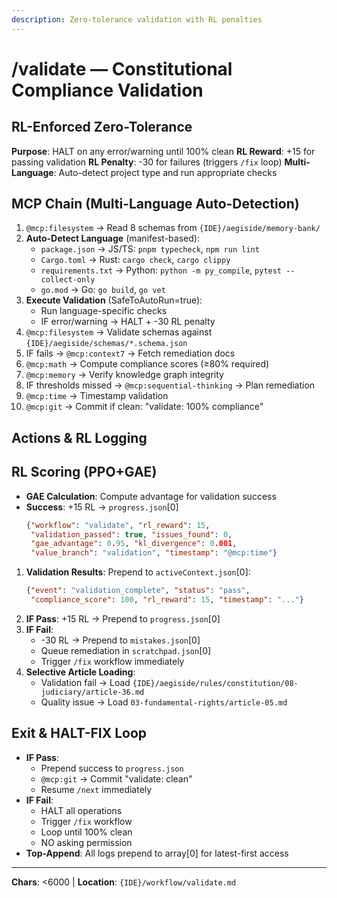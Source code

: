 ```yaml
---
description: Zero-tolerance validation with RL penalties
---
```


# /validate — Constitutional Compliance Validation

## RL-Enforced Zero-Tolerance

**Purpose**: HALT on any error/warning until 100% clean
**RL Reward**: +15 for passing validation
**RL Penalty**: -30 for failures (triggers `/fix` loop)
**Multi-Language**: Auto-detect project type and run appropriate checks

## MCP Chain (Multi-Language Auto-Detection)

1. `@mcp:filesystem` → Read 8 schemas from `{IDE}/aegiside/memory-bank/`
2. **Auto-Detect Language** (manifest-based):
   - `package.json` → JS/TS: `pnpm typecheck`, `npm run lint`
   - `Cargo.toml` → Rust: `cargo check`, `cargo clippy`
   - `requirements.txt` → Python: `python -m py_compile`, `pytest --collect-only`
   - `go.mod` → Go: `go build`, `go vet`
3. **Execute Validation** (SafeToAutoRun=true):
   - Run language-specific checks
   - IF error/warning → HALT + -30 RL penalty
4. `@mcp:filesystem` → Validate schemas against `{IDE}/aegiside/schemas/*.schema.json`
5. IF fails → `@mcp:context7` → Fetch remediation docs
6. `@mcp:math` → Compute compliance scores (≥80% required)
7. `@mcp:memory` → Verify knowledge graph integrity
8. IF thresholds missed → `@mcp:sequential-thinking` → Plan remediation
9. `@mcp:time` → Timestamp validation
10. `@mcp:git` → Commit if clean: "validate: 100% compliance"

## Actions & RL Logging

## RL Scoring (PPO+GAE)

- **GAE Calculation**: Compute advantage for validation success
- **Success**: +15 RL → `progress.json`[0]
  ```json
  {"workflow": "validate", "rl_reward": 15,
   "validation_passed": true, "issues_found": 0,
   "gae_advantage": 0.95, "kl_divergence": 0.001,
   "value_branch": "validation", "timestamp": "@mcp:time"}
  ```
1. **Validation Results**: Prepend to `activeContext.json`[0]:
   ```json
   {"event": "validation_complete", "status": "pass",
    "compliance_score": 100, "rl_reward": 15, "timestamp": "..."}
   ```
2. **IF Pass**: +15 RL → Prepend to `progress.json`[0]
3. **IF Fail**: 
   - -30 RL → Prepend to `mistakes.json`[0]
   - Queue remediation in `scratchpad.json`[0]
   - Trigger `/fix` workflow immediately
4. **Selective Article Loading**:
   - Validation fail → Load `{IDE}/aegiside/rules/constitution/08-judiciary/article-36.md`
   - Quality issue → Load `03-fundamental-rights/article-05.md`

## Exit & HALT-FIX Loop

- **IF Pass**: 
  - Prepend success to `progress.json`
  - `@mcp:git` → Commit "validate: clean"
  - Resume `/next` immediately
- **IF Fail**:
  - HALT all operations
  - Trigger `/fix` workflow
  - Loop until 100% clean
  - NO asking permission
- **Top-Append**: All logs prepend to array[0] for latest-first access

---
**Chars**: <6000 | **Location**: `{IDE}/workflow/validate.md`
